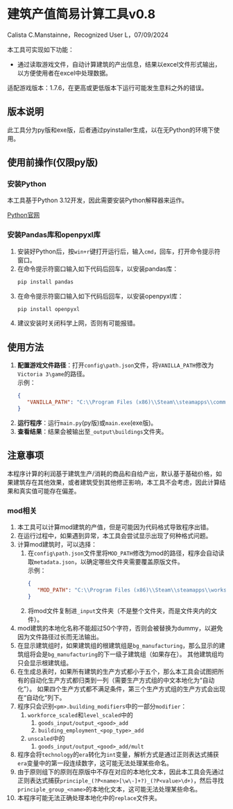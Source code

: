 # 建筑产值简易计算工具v0.8

Calista C.Manstainne，Recognized User L，07/09/2024

本工具可实现如下功能：

- 通过读取游戏文件，自动计算建筑的产出信息，结果以excel文件形式输出，以方便使用者在excel中处理数据。

适配游戏版本：1.7.6，在更高或更低版本下运行可能发生意料之外的错误。

## 版本说明

此工具分为py版和exe版，后者通过pyinstaller生成，以在无Python的环境下使用。

## 使用前操作(仅限py版)

### 安装Python

本工具基于Python 3.12开发，因此需要安装Python解释器来运作。

[Python官网](https://www.python.org/)

### 安装Pandas库和openpyxl库

1. 安装好Python后，按`win+r`键打开运行后，输入`cmd`，回车，打开命令提示符窗口。
2. 在命令提示符窗口输入如下代码后回车，以安装pandas库：
    ```cmd
    pip install pandas
    ```
3. 在命令提示符窗口输入如下代码后回车，以安装openpyxl库：
    ```cmd
    pip install openpyxl
    ```
4. 建议安装时关闭科学上网，否则有可能报错。

## 使用方法

1. **配置游戏文件路径**：打开`config\path.json`文件，将`VANILLA_PATH`修改为`Victoria 3\game`的路径。  
   示例：
   ```json
   {
      "VANILLA_PATH": "C:\\Program Files (x86)\\Steam\\steamapps\\common\\Victoria 3\\game"
   }
   ```
2. **运行程序**：运行`main.py`(py版)或`main.exe`(exe版)。
3. **查看结果**：结果会被输出至`_output\buildings`文件夹。

## 注意事项

本程序计算的利润基于建筑生产/消耗的商品和自给产出，默认基于基础价格，如果建筑存在其他效果，或者建筑受到其他修正影响，本工具不会考虑，因此计算结果和真实值可能存在偏差。

### mod相关

1. 本工具可以计算mod建筑的产值，但是可能因为代码格式导致程序出错。
2. 在运行过程中，如果遇到异常，本工具会尝试显示出现了何种格式问题。
3. 计算mod建筑时，可以选择：
   1. 在`config\path.json`文件里将`MOD_PATH`修改为mod的路径，程序会自动读取`metadata.json`，以确定哪些文件夹需要覆盖原版文件。  
      示例：
      ```json
      {
         "MOD_PATH": "C:\\Program Files (x86)\\Steam\\steamapps\\workshop\\content\\529340\\2935989855"
      }
      ```
   2. 将mod文件复制进`_input`文件夹（不是整个文件夹，而是文件夹内的文件）。
4. mod建筑的本地化名称不能超过50个字符，否则会被替换为dummy，以避免因为文件路径过长而无法输出。
5. 在显示建筑组时，如果建筑组的根建筑组是`bg_manufacturing`，那么显示的建筑组将会是`bg_manufacturing`的下一级子建筑组（如果存在）。
其他建筑组均只会显示根建筑组。
6. 在生成总表时，如果所有建筑的生产方式都小于五个，那么本工具会试图把所有的自动化生产方式都归类到一列（需要生产方式组的中文本地化为“自动化”）。
如果四个生产方式都不满足条件，第三个生产方式组的生产方式会出现在“自动化”列下。
7. 程序只会识别`<pm>.building_modifiers`中的一部分`modifier`：
   1. `workforce_scaled`和`level_scaled`中的
      1. `goods_input/output_<good>_add`
      2. `building_employment_<pop_type>_add`
   2. `unscaled`中的
      1. `goods_input/output_<good>_add/mult`
8. 程序会将`technology`的`era`转化为`int`变量，解析方式是通过正则表达式捕获`era`变量中的第一段连续数字，这可能无法处理某些命名。
9. 由于原则组下的原则在原版中不存在对应的本地化文本，因此本工具会先通过正则表达式捕获`principle_(?P<name>[\w\-]+?)_(?P<value>\d+)`，然后寻找
`principle_group_<name>`的本地化文本，这可能无法处理某些命名。
10. 本程序可能无法正确处理本地化中的`replace`文件夹。
